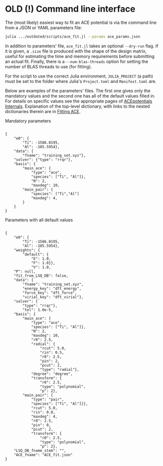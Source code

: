 # OLD (!) Command line interface

The (most likely) easiest way to fit an ACE potential is via the command line from a JSON or YAML parameters file: 

```bash
julia .../outdated/scripts/ace_fit.jl --params ace_params.json
```

In addition to parameters' file, `ace_fit.jl` takes an optional `--dry-run` flag. If it is given, a `.size` file is produced with the shape of the design matrix, useful for estimating the time and memory requirements before submitting an actual fit. Finally, there is a `--num-blas-threads` option for setting the number of BLAS threads to use (for fitting). 

For the script to use the correct Julia environment, `JULIA_PROJECT` (a path) must be set to the folder where Julia's `Project.toml` and `Manifest.toml` are. 

Below are examples of the parameters' files. The first one gives only the mandatory values and the second one has all of the default values filled in. For details on specific values see the appropriate pages of [ACEpotentials Internals](../outdated/acepotentials_overview.md). Explanation of the top-level dictionary, with links to the nested dictionaries therein are in [Fitting ACE](../outdated/fit.md). 


Mandatory parameters

```

{
    "e0": {
        "Ti": -1586.0195,
        "Al": -105.5954},
    "data": {
        "fname": "training_set.xyz"},
    "solver": {"type": "rrqr"},
    "basis": {
        "main_ace": {
            "type": "ace",
            "species": ["Ti", "Al"]},
            "N": 2,
            "maxdeg": 10,
        "main_pair": {
            "species": ["Ti","Al"]
            "maxdeg": 4,
        }
    }
}

```

Parameters with all default values

```

{
    "e0": {
        "Ti": -1586.0195,
        "Al": -105.5954},
    "weights": {
        "default": {
            "E": 1.0,
            "F": 1.0}},
            "V": 1.0,
    "P": null,
    "fit_from_LSQ_DB": false,
    "data": {
        "fname": "training_set.xyz",
        "energy_key": "dft_energy",
        "force_key": "dft_force",
        "virial_key": "dft_virial"},
    "solver": {
        "type": "rrqr"},
        "tol": 1.0e-5,
    "basis": {
        "main_ace": {
            "type": "ace",
            "species": ["Ti", "Al"]},
            "N": 2,
            "maxdeg": 10,
            "r0": 2.5,
            "radial": {
                "rcut": 5.0,
                "rin": 0.5,
                "r0": 2.5,
                "pin": 2,
                "pcut": 2,
                "type": "radial"},
            "degree": "degree",
            "transform": {
                "r0": 2.5,
                "type": "polynomial",
                "p": 2},
        "main_pair": {
            "type": "pair",
            "species": ["Ti", "Al"]}},
            "rcut": 5.0,
            "rin": 0.0,
            "maxdeg": 4,
            "r0": 2.5,
            "pin": 0,
            "pcut": 2,
            "transform": {
                "r0": 2.5,
                "type": "polynomial",
                "p": 2},
    "LSQ_DB_fname_stem": "",
    "ACE_fname": "ACE_fit.json"
}

```
